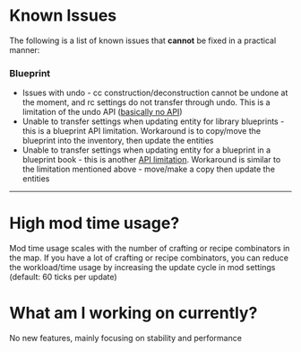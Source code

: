 # Known Issues #
The following is a list of known issues that **cannot** be fixed in a practical manner:

### Blueprint ###
- Issues with undo - cc construction/deconstruction cannot be undone at the moment, and rc settings do not transfer through undo. This is a limitation of the undo API ([basically no API](https://forums.factorio.com/viewtopic.php?f=28&t=100960))
- Unable to transfer settings when updating entity for library blueprints - this is a blueprint API limitation. Workaround is to copy/move the blueprint into the inventory, then update the entities
- Unable to transfer settings when updating entity for a blueprint in a blueprint book - this is another [API limitation](https://forums.factorio.com/viewtopic.php?f=182&t=101619&p=579771). Workaround is similar to the limitation mentioned above - move/make a copy then update the entities

-------------

# High mod time usage? #
Mod time usage scales with the number of crafting or recipe combinators in the map. If you have a lot of crafting or recipe combinators, you can reduce the workload/time usage by increasing the update cycle in mod settings (default: 60 ticks per update)

# What am I working on currently? #
No new features, mainly focusing on stability and performance